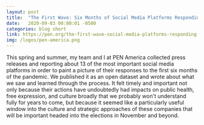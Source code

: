 ```yaml
---
layout: post
title:  "The First Wave: Six Months of Social Media Platforms Responding to COVID-19"
date:   2020-09-03 00:00:01 -0500
categories: blog short
link: https://pen.org/the-first-wave-social-media-platforms-responding-to-covid-19/
img: /logos/pen-america.png
---
```

This spring and summer, my team and I at PEN America collected press releases and reporting about 13 of the most important social media platforms in order to paint a picture of their responses to the first six months of the pandemic. We published it as an open dataset and wrote about what we saw and learned through the process. It felt timely and important not only because their actions have undoubtedly had impacts on public health, free expression, and culture broadly  that we probably won't understand fully for years to come, but because it seemed like a particularly useful window into the culture and strategic approaches of these companies that will be important headed into the elections in November and beyond.

